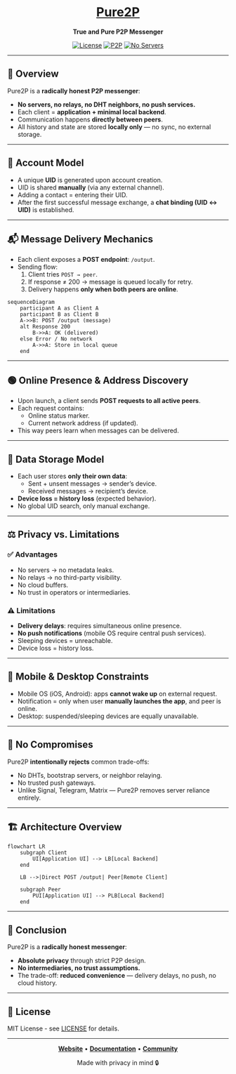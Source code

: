 <div align="center">

# [Pure2P](https://pure2p.com)

**True and Pure P2P Messenger**

[![License](https://img.shields.io/badge/license-MIT-blue.svg)](LICENSE)
[![P2P](https://img.shields.io/badge/architecture-P2P-green.svg)]()
[![No Servers](https://img.shields.io/badge/servers-none-red.svg)]()

</div>

---

## 📖 Overview
Pure2P is a **radically honest P2P messenger**:
- **No servers, no relays, no DHT neighbors, no push services.**
- Each client = **application + minimal local backend**.
- Communication happens **directly between peers**.
- All history and state are stored **locally only** — no sync, no external storage.

---

## 👤 Account Model
- A unique **UID** is generated upon account creation.
- UID is shared **manually** (via any external channel).
- Adding a contact = entering their UID.
- After the first successful message exchange, a **chat binding (UID ↔ UID)** is established.

---

## 📬 Message Delivery Mechanics
- Each client exposes a **POST endpoint**: `/output`.
- Sending flow:
  1. Client tries `POST → peer`.
  2. If response ≠ 200 → message is queued locally for retry.
  3. Delivery happens **only when both peers are online**.

```mermaid
sequenceDiagram
    participant A as Client A
    participant B as Client B
    A->>B: POST /output (message)
    alt Response 200
        B->>A: OK (delivered)
    else Error / No network
        A->>A: Store in local queue
    end
```

---

## 🟢 Online Presence & Address Discovery
- Upon launch, a client sends **POST requests to all active peers**.
- Each request contains:
  - Online status marker.
  - Current network address (if updated).
- This way peers learn when messages can be delivered.

---

## 💾 Data Storage Model
- Each user stores **only their own data**:
  - Sent + unsent messages → sender’s device.
  - Received messages → recipient’s device.
- **Device loss = history loss** (expected behavior).
- No global UID search, only manual exchange.

---

## ⚖️ Privacy vs. Limitations

### ✅ Advantages
- No servers → no metadata leaks.
- No relays → no third-party visibility.
- No cloud buffers.
- No trust in operators or intermediaries.

### ⚠️ Limitations
- **Delivery delays**: requires simultaneous online presence.
- **No push notifications** (mobile OS require central push services).
- Sleeping devices = unreachable.
- Device loss = history loss.

---

## 📱 Mobile & Desktop Constraints
- Mobile OS (iOS, Android): apps **cannot wake up** on external request.
- Notification = only when user **manually launches the app**, and peer is online.
- Desktop: suspended/sleeping devices are equally unavailable.

---

## 🚫 No Compromises
Pure2P **intentionally rejects** common trade-offs:
- No DHTs, bootstrap servers, or neighbor relaying.
- No trusted push gateways.
- Unlike Signal, Telegram, Matrix — Pure2P removes server reliance entirely.

---

## 🏗️ Architecture Overview

```mermaid
flowchart LR
    subgraph Client
        UI[Application UI] --> LB[Local Backend]
    end

    LB -->|Direct POST /output| Peer[Remote Client]

    subgraph Peer
        PUI[Application UI] --> PLB[Local Backend]
    end
```

---

## 🎯 Conclusion

Pure2P is a **radically honest messenger**:
- **Absolute privacy** through strict P2P design.
- **No intermediaries, no trust assumptions.**
- The trade-off: **reduced convenience** — delivery delays, no push, no cloud history.

---

## 📄 License

MIT License - see [LICENSE](LICENSE) for details.

---

<div align="center">

**[Website](https://pure2p.com)** • **[Documentation](https://pure2p.com/docs)** • **[Community](https://pure2p.com/community)**

Made with privacy in mind 🔒

</div>
